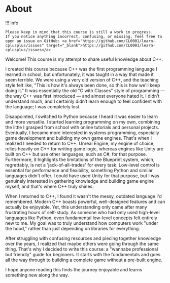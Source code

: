 # About

!!! info

    Please keep in mind that this course is still a work in progress.
    If you notice anything incorrect, confusing, or missing, feel free to open an issue on GitHub: <a href="https://github.com/CL0001/learn-cplusplus/issues" target="_blank">https://github.com/CL0001/learn-cplusplus/issues</a>

Welcome! This course is my attempt to share useful knowledge about C++.

I created this course because C++ was the first programming language I learned in school, but unfortunately, it was taught in a way that made it seem terrible.
We were using a very old version of C++, and the teaching style felt like, "This is how it's always been done, so this is how we'll keep doing it."
It was essentially the old "C with Classes" style of programming — the way C++ was first introduced — and almost everyone hated it.
I didn’t understand much, and I certainly didn’t learn enough to feel confident with the language; I was completely lost.

Disappointed, I switched to Python because I heard it was easier to learn and more versatile.
I started learning programming on my own, combining the little I grasped from school with online tutorials and personal projects.
Eventually, I became more interested in systems programming, especially game development and building my own game engines.
That's when I realized I needed to return to C++.
Unreal Engine, my engine of choice, relies heavily on C++ for writing game logic, whereas engines like Unity are built on C++ but use other languages, such as C#, for that purpose.
Furthermore, it highlights the limitations of the Blueprint system, which, regrettably, is not a 'jack-of-all-trades' for every task.
Low-level control is essential for performance and flexibility, something Python and similar languages didn't offer.
I could have used Unity for that purpose, but I was genuinely interested in gathering knowledge and building game engine myself, and that's where C++ truly shines.

When I returned to C++, I found it wasn't the messy, outdated language I'd remembered.
Modern C++ boasts powerful, well-designed features and can actually be enjoyable.
Yet, this understanding only came after many frustrating hours of self-study.
As someone who had only used high-level languages like Python, even fundamental low-level concepts felt entirely new to me.
My goal was to truly understand how computers work "under the hood," rather than just depending on libraries for everything.

After struggling with confusing resources and piecing together knowledge over the years, I realized that maybe others were going through the same thing.
That's why I decided to write this course: a "wannabe professional but friendly" guide for beginners.
It starts with the fundamentals and goes all the way through to building a complete game without a pre-built engine.

I hope anyone reading this finds the journey enjoyable and learns something new along the way.